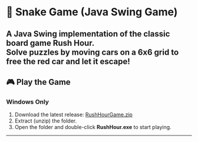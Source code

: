 # 🚗 Snake Game (Java Swing Game)

A Java Swing implementation of the classic board game **Rush Hour**.  
Solve puzzles by moving cars on a 6x6 grid to free the red car and let it escape!
---

## 🎮 Play the Game

### Windows Only
1. Download the latest release: [RushHourGame.zip](https://github.com/samdeitz/rushhour/releases/download/v1.0/RushHour.zip)
2. Extract (unzip) the folder.
3. Open the folder and double-click **RushHour.exe** to start playing.
---
